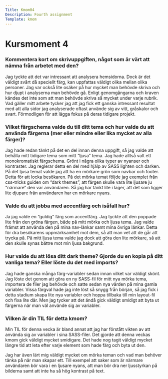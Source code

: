 ```yaml
---
Title: Kmom04
Description: Fourth assignment
Template: kmom
---
```


 Kursmoment 4
======

### Kommentera kort om skrivuppgiften, något som är värt att nämna från arbetet med den?

Jag tyckte att det var intressant att analysera hemsidorna. Dock är det väldigt svårt då speciellt färg, kan uppfattas väldigt olika mellan olika personer. Jag var också lite osäker på hur mycket man behövde skriva och hur djupt i analyserna man behövde gå. Enligt genomgångarna och kraven kändes det inte som att man behövde skriva så mycket under varje rubrik. Vad gäller mitt arbete tycker jag att jag fick ett ganska intressant resultat med att alla sidor jag analyserade oftast använde sig av vitt, gråskalor och svart. Förmodligen för att lägga fokus på deras tidigare projekt.


### Vilket färgschema valde du till ditt tema och hur valde du att använda färgerna (mer eller mindre eller lika mycket av alla färger)?


Jag hade redan tänkt på det en del innan denna uppgift, så jag valde att behålla mitt tidigare tema som mitt “ljusa” tema. Jag hade alltså valt ett monokromatiskt färgschema. Grönt i några olika typer av nyanser och kontraster. Jag reglerar detta en del med hjälp av SASS lighten och darken. På det ljusa temat valde jag att ha en mörkare grön som navbar och footer. Detta för att locka besökaren. På det mörka temat följde jag exemplet från css-tricks guiden om “dark themes”, att färgen skulle vara lite ljusare ju “närmare” den var användaren. Så jag har tänkt lite i lager, att det som ligger lite djupare från användaren har en mörkare nyans. 


### Valde du att jobba med accentfärg och isåfall hur?


Ja jag valde en “guldig” färg som accentfärg. Jag tyckte att den poppade lite från den gröna färgen, både på mitt mörka och ljusa tema. Jag valde främst att använda den på mina nav-länkar samt mina övriga länkar. Detta för dra besökarens uppmärksamhet mot dem, så att man vet att de går att trycka på. På mitt ljusa tema valde jag dock att göra den lite mörkare, så att den skulle synas bättre mot min ljusa bakgrund. 


### Hur valde du att lösa ditt dark theme? Gjorde du en kopia på ditt vanliga tema? Eller löste du det med imports?


Jag hade ganska många färg-variabler sedan innan vilket var väldigt skönt. Jag löste det genom att göra en ny SASS-fil för mitt nya mörka tema, importera de filer jag behövde och satte sedan nya värden på mina gamla variabler. Vissa färgval hade jag inte löst så snygg från början, så jag fick i detta stadium skapa lite nya variabler och hoppa tillbaka till min layout-fil och fixa lite där. Men jag tycker att det ändå gick väldigt smidigt att byta ut färgerna när man väl använde sig av variabler.


### Vilken är din TIL för detta kmom?

Min TIL för denna vecka är bland annat att jag har förstått vikten av att använda sig av variabler i sina SASS-filer. Det gjorde att denna veckas kmom gick väldigt mycket smidigare. Det hade nog tagit väldigt mycket längre tid att leta efter varje element som hade färg och byta ut den. 

Jag har även lärt mig väldigt mycket om mörka teman och vad man behöver tänka på när man skapar ett. Till exempel att saker som är närmare användaren bör vara i en ljusare nyans, att man bör dra ner ljusstyrkan på bilderna samt att inte ha så hög kontrast på text.

